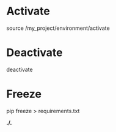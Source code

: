 # Activate
source /my_project/environment/activate

# Deactivate
deactivate

# Freeze
pip freeze > requirements.txt

**./.**

